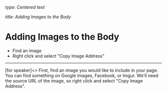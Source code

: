_type: Centered text_

_title: Adding Images to the Body_
# Adding Images to the Body
- Find an image 
- Right click and select "Copy Image Address"

---
[for speaker]<> First, find an image you would like to include in your page. You can find something on Google Images, Facebook, or Imgur. We'll need the source URL of the image, so right click and select "Copy Image Address".